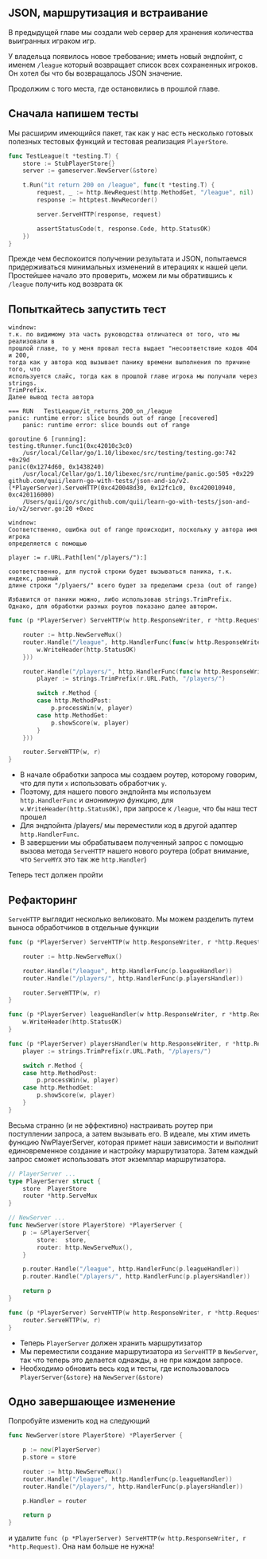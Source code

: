 JSON, маршрутизация и встраивание
---------------------------------

В предыдущей главе мы создали web сервер для хранения количества выигранных играком игр.

У владельца появилось новое требование; иметь новый эндпойнт, с именем `/league` который возвращает список всех сохраненных игроков. Он хотел бы что бы возвращалось JSON значение.

Продолжим с того места, где остановились в прошлой главе.

## Сначала напишем тесты

Мы расширим имеющийся пакет, так как у нас есть несколько готовых полезных тестовых функций и тестовая реализация `PlayerStore`.

```go
func TestLeague(t *testing.T) {
	store := StubPlayerStore{}
	server := gameserver.NewServer(&store)

	t.Run("it return 200 on /league", func(t *testing.T) {
		request, _ := http.NewRequest(http.MethodGet, "/league", nil)
		response := httptest.NewRecorder()

		server.ServeHTTP(response, request)

		assertStatusCode(t, response.Code, http.StatusOK)
	})
}
```

Прежде чем беспокоится получении результата и JSON, попытаемся придерживаться минимальных изменений в итерациях к нашей цели. Простейшее начало это проверить, можем ли мы обратившись к `/league` получить код возврата `OK`

## Попыткайтесь запустить тест

    windnow:
    т.к. по видимому эта часть руководства отличатеся от того, что мы реализовали в 
    прошлой главе, то у меня провал теста выдает "несоответствие кодов 404 и 200, 
    тогда как у автора код вызывает панику времени выполнения по причине того, что 
    используется слайс, тогда как в прошлой главе игрока мы получали через strings.
    TrimPrefix. 
    Далее вывод теста автора

```
=== RUN   TestLeague/it_returns_200_on_/league
panic: runtime error: slice bounds out of range [recovered]
    panic: runtime error: slice bounds out of range

goroutine 6 [running]:
testing.tRunner.func1(0xc42010c3c0)
    /usr/local/Cellar/go/1.10/libexec/src/testing/testing.go:742 +0x29d
panic(0x1274d60, 0x1438240)
    /usr/local/Cellar/go/1.10/libexec/src/runtime/panic.go:505 +0x229
github.com/quii/learn-go-with-tests/json-and-io/v2.(*PlayerServer).ServeHTTP(0xc420048d30, 0x12fc1c0, 0xc420010940, 0xc420116000)
    /Users/quii/go/src/github.com/quii/learn-go-with-tests/json-and-io/v2/server.go:20 +0xec
```
    windnow:
    Соответственно, ошибка out of range происходит, поскольку у автора имя игрока 
    определяется с помощью
     
    player := r.URL.Path[len("/players/"):]

    соответственно, для пустой строки будет вызываться паника, т.к. индекс, равный
    длине строки "/plyaers/" всего будет за пределами среза (out of range)

    Избавится от паники можно, либо использовав strings.TrimPrefix. Однако, для обработки разных роутов показано далее автором.

```go
func (p *PlayerServer) ServeHTTP(w http.ResponseWriter, r *http.Request) {

	router := http.NewServeMux()
	router.Handle("/league", http.HandlerFunc(func(w http.ResponseWriter, r *http.Request) {
		w.WriteHeader(http.StatusOK)
	}))

	router.Handle("/players/", http.HandlerFunc(func(w http.ResponseWriter, r *http.Request) {
		player := strings.TrimPrefix(r.URL.Path, "/players/")

		switch r.Method {
		case http.MethodPost:
			p.processWin(w, player)
		case http.MethodGet:
			p.showScore(w, player)
		}
	}))

	router.ServeHTTP(w, r)
}
```

 - В начале обработки запроса мы создаем роутер, которому говорим, что для пути `x` использовать обработчик `y`.
 - Поэтому, для нашего пового эндпойнта мы используем `http.HandlerFunc` и *анонимную функцию*, для `w.WriteHeader(http.StatusOK)`, при запросе к `/league`, что бы наш тест прошел
 - Для эндпойнта /players/ мы переместили код в другой адаптер `http.HandlerFunc`.
 - В завершении мы обрабатываем полученный запрос с помощью вызова метода `ServeHTTP` нашего нового роутера (обрат внимание, что `ServeMYX` это так же `http.Handler`)

Теперь тест должен пройти

## Рефакторинг

`ServeHTTP` выглядит несколько великовато. Мы можем разделить путем выноса обработчиков в отдельные функции

```go
func (p *PlayerServer) ServeHTTP(w http.ResponseWriter, r *http.Request) {

	router := http.NewServeMux()

	router.Handle("/league", http.HandlerFunc(p.leagueHandler))
	router.Handle("/players/", http.HandlerFunc(p.playersHandler))

	router.ServeHTTP(w, r)
}

func (p *PlayerServer) leagueHandler(w http.ResponseWriter, r *http.Request) {
	w.WriteHeader(http.StatusOK)
}

func (p *PlayerServer) playersHandler(w http.ResponseWriter, r *http.Request) {
	player := strings.TrimPrefix(r.URL.Path, "/players/")

	switch r.Method {
	case http.MethodPost:
		p.processWin(w, player)
	case http.MethodGet:
		p.showScore(w, player)
	}
}
```

Весьма странно (и не эффективно) настраивать роутер при поступлении запроса, а затем вызывать его. В идеале, мы хтим иметь функцию NwPlayerServer, которая примет наши зависимости и выполнит единовременное создание и настройку маршрутизатора. Затем каждый запрос сможет использовать этот экземплар маршрутизатора.

```go
// PlayerServer ...
type PlayerServer struct {
	store  PlayerStore
	router *http.ServeMux
}

// NewServer ...
func NewServer(store PlayerStore) *PlayerServer {
	p := &PlayerServer{
		store:  store,
		router: http.NewServeMux(),
	}

	p.router.Handle("/league", http.HandlerFunc(p.leagueHandler))
	p.router.Handle("/players/", http.HandlerFunc(p.playersHandler))

	return p
}

func (p *PlayerServer) ServeHTTP(w http.ResponseWriter, r *http.Request) {
	router.ServeHTTP(w, r)
}
```
 - Теперь `PlayerServer` должен хранить маршрутизатор
 - Мы переместили создание маршрутизатора из `ServeHTTP` в `NewServer`, так что теперь это делается однажды, а не при каждом запросе.
 - Необходимо обновить весь код и тесты, где использовалось `PlayerServer{&store}` на `NewServer(&store)`

## Одно завершающее изменение

Попробуйте изменить код на следующий

```go
func NewServer(store PlayerStore) *PlayerServer {

	p := new(PlayerServer)
	p.store = store

	router := http.NewServeMux()
	router.Handle("/league", http.HandlerFunc(p.leagueHandler))
	router.Handle("/players/", http.HandlerFunc(p.playersHandler))

	p.Handler = router

	return p
}
```

и удалите `func (p *PlayerServer) ServeHTTP(w http.ResponseWriter, r *http.Request)`. Она нам больше не нужна!
